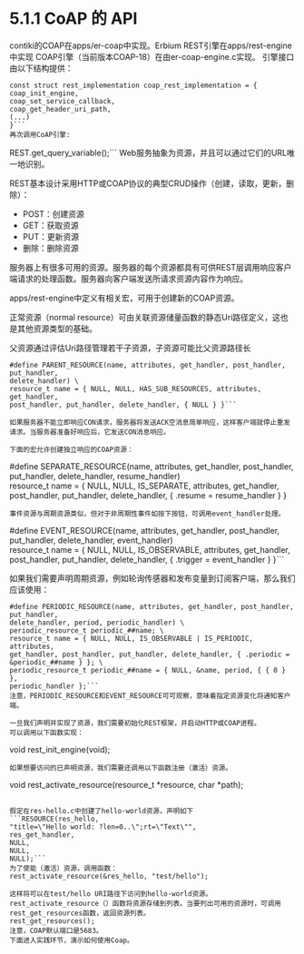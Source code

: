 # 5.1.1 CoAP 的 API
contiki的COAP在apps/er-coap中实现。Erbium REST引擎在apps/rest-engine中实现
COAP引擎（当前版本COAP-18）在由er-coap-engine.c实现。
引擎接口由以下结构提供：
```
const struct rest_implementation coap_rest_implementation = {
coap_init_engine,
coap_set_service_callback,
coap_get_header_uri_path,
(...)
}```
再次调用CoAP引擎:
```
REST.get_query_variable();```
Web服务抽象为资源，并且可以通过它们的URL唯一地识别。

REST基本设计采用HTTP或COAP协议的典型CRUD操作（创建，读取，更新，删除）：
- POST：创建资源
- GET：获取资源
- PUT：更新资源
- 删除：删除资源


服务器上有很多可用的资源。服务器的每个资源都具有可供REST层调用响应客户端请求的处理函数。服务器向客户端发送所请求资源内容作为响应。

apps/rest-engine中定义有相关宏，可用于创建新的COAP资源。

正常资源（normal resource）可由关联资源储量函数的静态Uri路径定义，这也是其他资源类型的基础。

父资源通过评估Uri路径管理若干子资源，子资源可能比父资源路径长
```
#define PARENT_RESOURCE(name, attributes, get_handler, post_handler, put_handler,
delete_handler) \
resource_t name = { NULL, NULL, HAS_SUB_RESOURCES, attributes, get_handler,
post_handler, put_handler, delete_handler, { NULL } }```

如果服务器不能立即响应CON请求，服务器将发送ACK空消息简单响应，这样客户端就停止重发请求。当服务器准备好响应后，它发送CON消息响应。

下面的宏允许创建独立响应的COAP资源：

```
#define SEPARATE_RESOURCE(name, attributes, get_handler, post_handler, put_handler,
delete_handler, resume_handler) \
resource_t name = { NULL, NULL, IS_SEPARATE, attributes, get_handler,
post_handler, put_handler, delete_handler, { .resume = resume_handler } }
```
事件资源与周期资源类似，但对于非周期性事件如按下按钮，可调用event_handler处理。

```
#define EVENT_RESOURCE(name, attributes, get_handler, post_handler, put_handler,
delete_handler, event_handler) \
resource_t name = { NULL, NULL, IS_OBSERVABLE, attributes, get_handler,
post_handler, put_handler, delete_handler, { .trigger = event_handler } }```

如果我们需要声明周期资源，例如轮询传感器和发布变量到订阅客户端，那么我们应该使用：

```
#define PERIODIC_RESOURCE(name, attributes, get_handler, post_handler, put_handler,
delete_handler, period, periodic_handler) \
periodic_resource_t periodic_##name; \
resource_t name = { NULL, NULL, IS_OBSERVABLE | IS_PERIODIC, attributes,
get_handler, post_handler, put_handler, delete_handler, { .periodic =
&periodic_##name } }; \
periodic_resource_t periodic_##name = { NULL, &name, period, { { 0 } },
periodic_handler };```
注意，PERIODIC_RESOURCE和EVENT_RESOURCE可可观察，意味着指定资源变化将通知客户端。

一旦我们声明并实现了资源，我们需要初始化REST框架，并启动HTTP或COAP进程。 
可以调用以下函数实现：

```
void rest_init_engine(void);
```
如果想要访问的已声明资源，我们需要还调用以下函数注册（激活）资源。

```
void rest_activate_resource(resource_t *resource, char *path);
```

假定在res-hello.c中创建了hello-world资源，声明如下
```RESOURCE(res_hello,
"title=\"Hello world: ?len=0..\";rt=\"Text\"",
res_get_handler,
NULL,
NULL,
NULL);```
为了使能（激活）资源，调用函数：
rest_activate_resource(&res_hello, "test/hello");

这样将可以在test/hello URI路径下访问到hello-world资源。
rest_activate_resource（）函数将资源存储到列表。当要列出可用的资源时，可调用rest_get_resources函数，返回资源列表。
rest_get_resources();
注意，COAP默认端口是5683。
下面进入实践环节，演示如何使用Coap。
